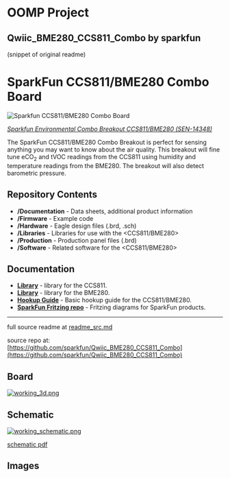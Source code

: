 # OOMP Project  
## Qwiic_BME280_CCS811_Combo  by sparkfun  
  
(snippet of original readme)  
  
SparkFun CCS811/BME280 Combo Board  
========================================  
  
![Sparkfun CCS811/BME280 Combo Board](https://cdn.sparkfun.com//assets/parts/1/2/3/2/9/14348-01.jpg)  
  
[*Sparkfun Environmental Combo Breakout CCS811/BME280 (SEN-14348)*](https://www.sparkfun.com/products/14348)  
  
The SparkFun CCS811/BME280 Combo Breakout is perfect for sensing anything you may want to know about the air quality. This breakout will fine tune eCO<sub>2</sub> and tVOC readings from the CCS811 using humidity and temperature readings from the BME280. The breakout will also detect barometric pressure.  
  
Repository Contents  
-------------------  
  
* **/Documentation** - Data sheets, additional product information  
* **/Firmware** - Example code   
* **/Hardware** - Eagle design files (.brd, .sch)  
* **/Libraries** - Libraries for use with the <CCS811/BME280>  
* **/Production** - Production panel files (.brd)  
* **/Software** - Related software for the <CCS811/BME280>  
  
Documentation  
--------------  
* **[Library](https://github.com/sparkfun/SparkFun_CCS811_Arduino_Library/)** - <Arduino> library for the CCS811.  
* **[Library](https://github.com/sparkfun/SparkFun_BME280_Arduino_Library/)** - <Arduino> library for the BME280.  
* **[Hookup Guide](https://learn.sparkfun.com/tutorials/ccs811bme280-qwiic-environmental-combo-breakout-hookup-guide)** - Basic hookup guide for the CCS811/BME280.  
* **[SparkFun Fritzing repo](https://github.com/sparkfun/Fritzing_Parts)** - Fritzing diagrams for SparkFun products.  
* **  
  full source readme at [readme_src.md](readme_src.md)  
  
source repo at: [https://github.com/sparkfun/Qwiic_BME280_CCS811_Combo](https://github.com/sparkfun/Qwiic_BME280_CCS811_Combo)  
## Board  
  
[![working_3d.png](working_3d_600.png)](working_3d.png)  
## Schematic  
  
[![working_schematic.png](working_schematic_600.png)](working_schematic.png)  
  
[schematic pdf](working_schematic.pdf)  
## Images  
